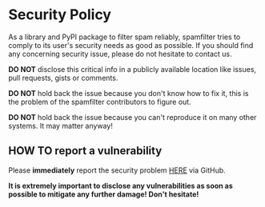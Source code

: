 # Security Policy

As a library and PyPI package to filter spam reliably, spamfilter tries to comply to its user's security needs as good as possible.
If you should find any concerning security issue, please do not hesitate to contact us.

**DO NOT** disclose this critical info in a publicly available location like issues, pull requests, gists or comments.

**DO NOT** hold back the issue because you don't know how to fix it, this is the problem of the spamfilter contributors to figure out.

**DO NOT** hold back the issue because you can't reproduce it on many other systems. It may matter anyway!

## HOW TO report a vulnerability

Please **immediately** report the security problem [HERE](https://github.com/mags0ft/spamfilter/security/advisories/new) via GitHub.

**It is extremely important to disclose any vulnerabilities as soon as possible to mitigate any further damage! Don't hesitate!**
